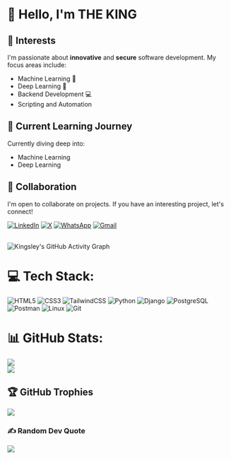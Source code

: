 # 👋 Hello, I'm THE KING

## 👀 Interests
I'm passionate about **innovative** and **secure** software development. My focus areas include:
- Machine Learning 🤖
- Deep Learning 🧠
- Backend Development 💻
- Scripting and Automation

## 🌱 Current Learning Journey
Currently diving deep into:
- Machine Learning
- Deep Learning


## 💞️ Collaboration
I'm open to collaborate on projects. If you have an interesting project, let's connect!


[![LinkedIn](https://img.shields.io/badge/LinkedIn-%230077B5.svg?logo=linkedin&logoColor=white)](https://www.linkedin.com/in/kingsleyesisi/) [![X](https://img.shields.io/badge/X-black.svg?logo=X&logoColor=white)](https://twitter.com/kingsleyesisi) [![WhatsApp](https://img.shields.io/badge/WhatsApp-green.svg?logo=WhatsApp&logoColor=white)](https://wa.me/+2349150309346) 
[![Gmail](https://img.shields.io/badge/-Gmail-c14438?style=flat&logo=Gmail&logoColor=white)](mailto:kingsleyesisi@yahoo.com)

<br/>

<img align="center" src="https://github-readme-activity-graph.vercel.app/graph?username=kingsleyesisi&bg_color=1a1b27&color=1f6feb&line=38bcad&point=628fdb&area=true&hide_border=true" alt="Kingsley's GitHub Activity Graph" />

<br />


# 💻 Tech Stack:
![HTML5](https://img.shields.io/badge/html5-%23E34F26.svg?style=for-the-badge&logo=html5&logoColor=white) ![CSS3](https://img.shields.io/badge/css3-%231572B6.svg?style=for-the-badge&logo=css3&logoColor=white) ![TailwindCSS](https://img.shields.io/badge/tailwindcss-%2306B6D4.svg?style=for-the-badge&logo=tailwind-css&logoColor=white) ![Python](https://img.shields.io/badge/python-%233776AB.svg?style=for-the-badge&logo=python&logoColor=white) ![Django](https://img.shields.io/badge/django-%23092E20.svg?style=for-the-badge&logo=django&logoColor=white) ![PostgreSQL](https://img.shields.io/badge/postgresql-%23336791.svg?style=for-the-badge&logo=postgresql&logoColor=white) ![Postman](https://img.shields.io/badge/postman-%23FF6C37.svg?style=for-the-badge&logo=postman&logoColor=white) ![Linux](https://img.shields.io/badge/linux-%23FCC624.svg?style=for-the-badge&logo=linux&logoColor=black) ![Git](https://img.shields.io/badge/git-%23F05032.svg?style=for-the-badge&logo=git&logoColor=white)

# 📊 GitHub Stats:
![](https://github-readme-streak-stats.herokuapp.com/?user=kingsleyesisi&theme=dark&hide_border=false)<br/>
![](https://github-readme-stats.vercel.app/api/top-langs/?username=kingsleyesisi&theme=dark&hide_border=false&include_all_commits=true&count_private=true&layout=compact)

## 🏆 GitHub Trophies
![](https://github-profile-trophy.vercel.app/?username=kingsleyesisi&theme=radical&no-frame=true&no-bg=false&margin-w=4)


### ✍️ Random Dev Quote
![](https://quotes-github-readme.vercel.app/api?type=horizontal&theme=radical)
